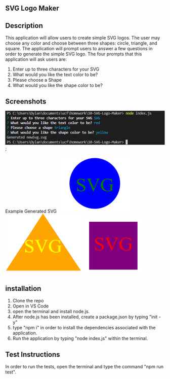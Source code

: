## SVG Logo Maker

## Description

This application will allow users to create simple SVG logos. The user may choose any color and choose between three shapes: circle, triangle, and square. The application will prompt users to answer a few questions in order to generate the simple SVG logo. The four prompts that this application will ask users are:

1. Enter up to three characters for your SVG
2. What would you like the text color to be?
3. Please choose a Shape
4. What would you like the shape color to be?

## Screenshots

![My Image](img/svg-screenshot.png);

Example Generated SVG
![My Image](img/circle_example.png) ![My Image](img/triangle_example.png) ![My Image](img/square_example.png)

## installation

1. Clone the repo
2. Open in VS Code
3. open the terminal and install node.js.
4. After node.js has been installed, create a package.json by typing "init -y"
5. type "npm i" in order to install the dependencies associated with the application.
6. Run the application by typing "node index.js" within the terminal.

## Test Instructions

In order to run the tests, open the terminal and type the command "npm run test".
